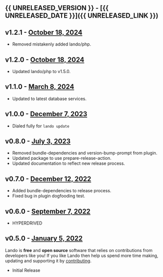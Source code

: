 ## {{ UNRELEASED_VERSION }} - [{{ UNRELEASED_DATE }}]({{ UNRELEASED_LINK }})

## v1.2.1 - [October 18, 2024](https://github.com/lando/phpmyadmin/releases/tag/v1.2.1)

* Removed mistakenly added lando/php.

## v1.2.0 - [October 18, 2024](https://github.com/lando/phpmyadmin/releases/tag/v1.2.0)

* Updated lando/php to v1.5.0.

## v1.1.0 - [March 8, 2024](https://github.com/lando/phpmyadmin/releases/tag/v1.1.0)

* Updated to latest database services.

## v1.0.0 - [December 7, 2023](https://github.com/lando/phpmyadmin/releases/tag/v1.0.0)

* Dialed fully for `lando update`

## v0.8.0 - [July 3, 2023](https://github.com/lando/phpmyadmin/releases/tag/v0.8.0)

* Removed bundle-dependencies and version-bump-prompt from plugin.
* Updated package to use prepare-release-action.
* Updated documentation to reflect new release process.

## v0.7.0 - [December 12, 2022](https://github.com/lando/phpmyadmin/releases/tag/v0.7.0)

* Added bundle-dependencies to release process.
* Fixed bug in plugin dogfooding test.

## v0.6.0 - [September 7, 2022](https://github.com/lando/phpmyadmin/releases/tag/v0.6.0)

* HYPERDRIVED

## v0.5.0 - [January 5, 2022](https://github.com/lando/phpmyadmin/releases/tag/v0.0.0)

Lando is **free** and **open source** software that relies on contributions from developers like you! If you like Lando then help us spend more time making, updating and supporting it by [contributing](https://github.com/sponsors/lando).

* Initial Release
